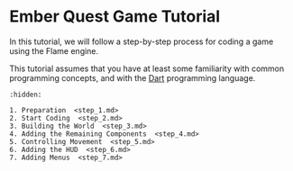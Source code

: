 # Ember Quest Game Tutorial

In this tutorial, we will follow a step-by-step process for coding a game using the Flame
engine.

This tutorial assumes that you have at least some familiarity with common programming concepts, and
with the [Dart] programming language.


[Dart]: https://dart.dev/overview

```{toctree}
:hidden:

1. Preparation  <step_1.md>
2. Start Coding  <step_2.md>
3. Building the World  <step_3.md>
4. Adding the Remaining Components  <step_4.md>
5. Controlling Movement  <step_5.md>
6. Adding the HUD  <step_6.md>
7. Adding Menus  <step_7.md>
```
